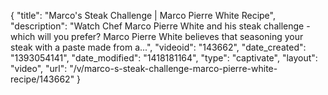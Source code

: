 {
    "title": "Marco's Steak Challenge | Marco Pierre White Recipe",
    "description": "Watch Chef Marco Pierre White and his steak challenge - which will you prefer? Marco Pierre White believes that seasoning your steak with a paste made from a...",
    "videoid": "143662",
    "date_created": "1393054141",
    "date_modified": "1418181164",
    "type": "captivate",
    "layout": "video",
    "url": "\/v\/marco-s-steak-challenge-marco-pierre-white-recipe\/143662"
}